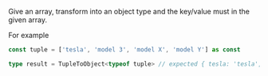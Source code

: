 <!--
 * @Descripttion: free
 * @version: 1.1
 * @Author: VLOU
 * @Date: 2022-05-14 23:51:09
 * @LastEditors: VLOU
 * @LastEditTime: 2022-05-14 23:53:08
-->

Give an array, transform into an object type and the key/value must in the given array.

For example

```ts
const tuple = ['tesla', 'model 3', 'model X', 'model Y'] as const

type result = TupleToObject<typeof tuple> // expected { tesla: 'tesla', 'model 3': 'model 3', 'model X': 'model X', 'model Y': 'model Y'}
```